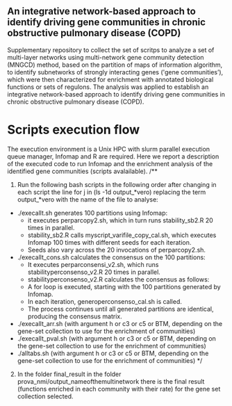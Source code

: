 ## An integrative network-based approach to identify driving gene communities in chronic obstructive pulmonary disease (COPD)
Supplementary repository to collect the set of scritps to analyze a set of multi-layer networks using multi-network gene community detection (MNGCD) method, based on the partition of maps of information algorithm, to identify subnetworks of strongly interacting genes ('gene communities’), which were then characterized for enrichment with annotated biological functions or sets of regulons. The analysis was applied to establish an integrative network-based approach to identify driving gene communities in chronic obstructive pulmonary disease (COPD).

# Scripts execution flow
The execution environment is a Unix HPC with slurm parallel execution queue manager, Infomap and R are required. Here we report a description of the executed code to run Infomap and the enrichment analysis of the identified gene communities (scripts avalailable). 
/**
1. Run the following bash scripts in the following order after changing in each script the line for j in (ls -1d output_*vero)  replacing the term output_*vero with the name of the file to analyse:
* ./execallt.sh generates 100 partitions using Infomap:
  - it executes perparcopy2.sh, which in turn runs stability_sb2.R 20 times in parallel.
  - stability_sb2.R calls myscript_varifile_copy_cal.sh, which executes Infomap 100 times with different seeds for each iteration.
  - Seeds also vary across the 20 invocations of perparcopy2.sh.
* ./execallt_cons.sh calculates the consensus on the 100 partitions:
  - It executes perparconsensi_v2.sh, which runs stabilityperconsenso_v2.R 20 times in parallel.
  - stabilityperconsenso_v2.R calculates the consensus as follows:
  - A for loop is executed, starting with the 100 partitions generated by Infomap.
  - In each iteration, generoperconsenso_cal.sh is called.
  - The process continues until all generated partitions are identical, producing the consensus matrix.
* ./execallt_arr.sh  (with argument h or c3 or c5 or BTM, depending on the gene-set collection to use for the enrichment of communities)
* ./execallt_pval.sh  (with argument h or c3 or c5 or BTM, depending on the gene-set collection to use for the enrichment of communities)
* ./alltabs.sh (with argument h or c3 or c5 or BTM, depending on the gene-set collection to use for the enrichment of communities)
*/

2. In the folder  final_result in the folder prova_nmi/output_nameofthemultinetwork   there is the final result (functions enriched in each community with their rate) for the gene set collection selected.
